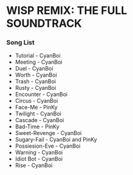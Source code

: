 # WISP REMIX: THE FULL SOUNDTRACK
### Song List
* Tutorial - CyanBoi
* Meeting - CyanBoi
* Duel - CyanBoi
* Worth - CyanBoi
* Trash - CyanBoi
* Rusty - CyanBoi
* Encounter - CyanBoi
* Circus - CyanBoi
* Face-Me - PinKy
* Twilight - CyanBoi
* Cascade - CyanBoi
* Bad-Time - PinKy
* Sweet-Revenge - CyanBoi
* Sugary-Fail - CyanBoi and PinKy 
* Possiesion-Eve - CyanBoi
* Warning - CyanBoi
* Idiot Bot - CyanBoi
* Rise - CyanBoi
